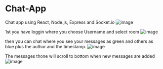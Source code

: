 # Chat-App
Chat app using React, Node.js, Express and Socket.io
![image](https://user-images.githubusercontent.com/84022755/216345935-e23b091b-3aca-4edc-8e74-e860c3cce44b.png)



1st you have loggin where you choose Username and select room
![image](https://user-images.githubusercontent.com/84022755/216344708-56f7864d-ee50-4bba-8a04-3d4ef9f23d2f.png)


then you can chat where you see your messages as green and others as blue plus the author and the timestamp.
![image](https://user-images.githubusercontent.com/84022755/216345343-5aae02c8-6000-4f62-b7db-fd95fb85bf38.png)


The messages thone will scroll to bottom when new messages are added
![image](https://user-images.githubusercontent.com/84022755/216345582-22df5517-1c83-4cb4-b576-640b8904b20e.png)
